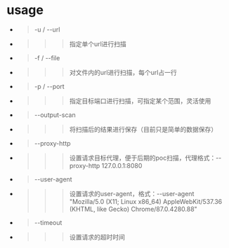 # usage
* > -u  /  --url
* >>> 指定单个url进行扫描
* > -f  /  --file
* >>> 对文件内的url进行扫描，每个url占一行
* > -p  /  --port
* >>> 指定目标端口进行扫描，可指定某个范围，灵活使用
* > --output-scan
* >>> 将扫描后的结果进行保存（目前只是简单的数据保存）
* > --proxy-http
* >>> 设置请求目标代理，便于后期的poc扫描，代理格式：--proxy-http 127.0.0.1:8080
* > --user-agent
* >>> 设置请求的user-agent，格式：--user-agent "Mozilla/5.0 (X11; Linux x86_64) AppleWebKit/537.36 (KHTML, like Gecko) Chrome/87.0.4280.88"
* > --timeout
* >>> 设置请求的超时时间
